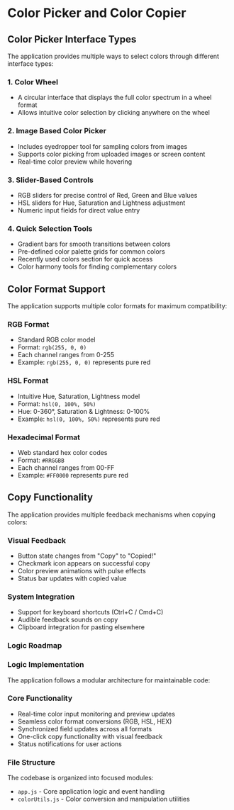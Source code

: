 # Color Picker and Color Copier

## Color Picker Interface Types

The application provides multiple ways to select colors through different interface types:

### 1. Color Wheel

- A circular interface that displays the full color spectrum in a wheel format
- Allows intuitive color selection by clicking anywhere on the wheel

### 2. Image Based Color Picker

- Includes eyedropper tool for sampling colors from images
- Supports color picking from uploaded images or screen content
- Real-time color preview while hovering

### 3. Slider-Based Controls

- RGB sliders for precise control of Red, Green and Blue values
- HSL sliders for Hue, Saturation and Lightness adjustment
- Numeric input fields for direct value entry

### 4. Quick Selection Tools

- Gradient bars for smooth transitions between colors
- Pre-defined color palette grids for common colors
- Recently used colors section for quick access
- Color harmony tools for finding complementary colors

## Color Format Support

The application supports multiple color formats for maximum compatibility:

### RGB Format

- Standard RGB color model
- Format: `rgb(255, 0, 0)`
- Each channel ranges from 0-255
- Example: `rgb(255, 0, 0)` represents pure red

### HSL Format

- Intuitive Hue, Saturation, Lightness model
- Format: `hsl(0, 100%, 50%)`
- Hue: 0-360°, Saturation & Lightness: 0-100%
- Example: `hsl(0, 100%, 50%)` represents pure red

### Hexadecimal Format

- Web standard hex color codes
- Format: `#RRGGBB`
- Each channel ranges from 00-FF
- Example: `#FF0000` represents pure red

## Copy Functionality

The application provides multiple feedback mechanisms when copying colors:

### Visual Feedback

- Button state changes from "Copy" to "Copied!"
- Checkmark icon appears on successful copy
- Color preview animations with pulse effects
- Status bar updates with copied value

### System Integration

- Support for keyboard shortcuts (Ctrl+C / Cmd+C)
- Audible feedback sounds on copy
- Clipboard integration for pasting elsewhere

### Logic Roadmap

### Logic Implementation

The application follows a modular architecture for maintainable code:

### Core Functionality

- Real-time color input monitoring and preview updates
- Seamless color format conversions (RGB, HSL, HEX)
- Synchronized field updates across all formats
- One-click copy functionality with visual feedback
- Status notifications for user actions

### File Structure

The codebase is organized into focused modules:

- `app.js` - Core application logic and event handling
- `colorUtils.js` - Color conversion and manipulation utilities
